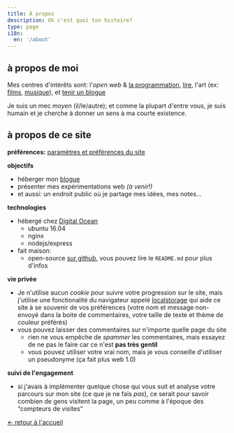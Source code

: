 ```yaml
---
title: À propos
description: Ok c'est quoi ton histoire?
type: page
i18n:
  en: '/about'
---
```


## à propos de moi

Mes centres d'intérêts sont: l'_open web_ & [la programmation](/bookmarks#tagged:nerd), [lire](/bookmarks#tagged:read), l'art (ex: [films](/bookmarks#tagged:watch), [musique](/bookmarks#tagged:music)), et [tenir un blogue](/fr/blogue)

Je suis un mec _moyen_ (il/le/autre); et comme la plupart d'entre vous, je suis humain et je cherche à donner un sens à ma courte existence.

## à propos de ce site

**préférences:** <a href="/aide" data-component="emit" data-event="SHOW_BOX_HELP" data-no-transition>paramètres et préférences du site</a>

**objectifs**

- héberger mon [blogue](/fr/blogue)
- présenter mes expérimentations web *(à venir!)*
- et aussi: un endroit public où je partage mes idées, mes notes...

**technologies**

- hébergé chez <a href="https://www.digitalocean.com" target="_blank" rel="noopener noreferrer">Digital Ocean</a>
  - ubuntu 16.04
  - nginx
  - nodejs/express
- fait maison:
  - open-source <a href="https://github.com/hexanal/fredmercy-blog" target="_blank" rel="noopener noreferrer">sur github</a>, vous pouvez lire le `README.md` pour plus d'infos

**vie privée**

- Je n'utilise aucun _cookie_ pour suivre votre progression sur le site, mais j'utilise une fonctionalité du navigateur appelé <a href="https://developer.mozilla.org/en-US/docs/Web/API/Window/localStorage" target="_blank" rel="noopener noreferrer">localstorage</a> qui aide ce site à se souvenir de vos préférences (votre nom et message non-envoyé dans la boite de commentaires, votre taille de texte et thème de couleur préférés)
- vous pouvez laisser des commentaires sur n'importe quelle page du site
  - rien ne vous empêche de _spammer_ les commentaires, mais essayez de ne pas le faire car ce n'est **pas très gentil**
  - vous pouvez utiliser votre vrai nom, mais je vous conseille d'utiliser un pseudonyme (ça fait plus web 1.0)

**suivi de l'engagement**

- si j'avais à implémenter quelque chose qui vous suit et analyse votre parcours sur mon site (ce que je ne fais *pas*), ce serait pour savoir combien de gens visitent la page, un peu comme à l'époque des “compteurs de visites”

<a href="/fr" class="button">← retour à l'accueil</a>
